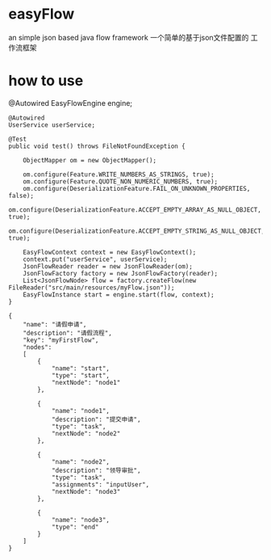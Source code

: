 # easyFlow
an simple json based java flow framework
一个简单的基于json文件配置的 工作流框架

# how to use


@Autowired
	EasyFlowEngine engine;

	@Autowired
	UserService userService;

	@Test
	public void test() throws FileNotFoundException {

		ObjectMapper om = new ObjectMapper();

		om.configure(Feature.WRITE_NUMBERS_AS_STRINGS, true);
		om.configure(Feature.QUOTE_NON_NUMERIC_NUMBERS, true);
		om.configure(DeserializationFeature.FAIL_ON_UNKNOWN_PROPERTIES, false);
		om.configure(DeserializationFeature.ACCEPT_EMPTY_ARRAY_AS_NULL_OBJECT, true);
		om.configure(DeserializationFeature.ACCEPT_EMPTY_STRING_AS_NULL_OBJECT, true);

		EasyFlowContext context = new EasyFlowContext();
		context.put("userService", userService);
		JsonFlowReader reader = new JsonFlowReader(om);
		JsonFlowFactory factory = new JsonFlowFactory(reader);
		List<JsonFlowNode> flow = factory.createFlow(new FileReader("src/main/resources/myFlow.json"));
		EasyFlowInstance start = engine.start(flow, context);
	}

```
{
	"name": "请假申请",
	"description": "请假流程",
	"key": "myFirstFlow",
	"nodes": 
	[
		{
			"name": "start",
			"type": "start",
			"nextNode": "node1"
		},

		{
			"name": "node1",
			"description": "提交申请",
			"type": "task",
			"nextNode": "node2"
		},

		{
			"name": "node2",
			"description": "领导审批",
			"type": "task",
			"assignments": "inputUser",
			"nextNode": "node3"
		},

		{
			"name": "node3",
			"type": "end"
		}
	]
}
```
